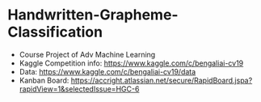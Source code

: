 # Handwritten-Grapheme-Classification

- Course Project of Adv Machine Learning
- Kaggle Competition info: https://www.kaggle.com/c/bengaliai-cv19
- Data: https://www.kaggle.com/c/bengaliai-cv19/data
- Kanban Board: https://accright.atlassian.net/secure/RapidBoard.jspa?rapidView=1&selectedIssue=HGC-6
